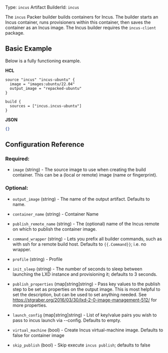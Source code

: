 Type: `incus`
Artifact BuilderId: `incus`

The `incus` Packer builder builds containers for Incus. The builder starts an Incus
container, runs provisioners within this container, then saves the container as
an Incus image. The Incus builder requires the `incus-client` package.

## Basic Example

Below is a fully functioning example.

**HCL**

```hcl
source "incus" "incus-ubuntu" {
  image = "images:ubuntu/22.04"
  output_image = "repacked-ubuntu"
}

build {
  sources = ["incus.incus-ubuntu"]
}
```

**JSON**

```json
{}
```

## Configuration Reference

### Required:

<!-- Code generated from the comments of the Config struct in builder/incus/config.go; DO NOT EDIT MANUALLY -->

- `image` (string) - The source image to use when creating the build
  container. This can be a (local or remote) image (name or fingerprint).

<!-- End of code generated from the comments of the Config struct in builder/incus/config.go; -->


### Optional:

<!-- Code generated from the comments of the Config struct in builder/incus/config.go; DO NOT EDIT MANUALLY -->

- `output_image` (string) - The name of the output artifact. Defaults to name.

- `container_name` (string) - Container Name

- `publish_remote_name` (string) - The (optional) name of the Incus remote on which to publish the
  container image.

- `command_wrapper` (string) - Lets you prefix all builder commands, such as with ssh for a
  remote build host. Defaults to `{{.Command}}`; i.e. no wrapper.

- `profile` (string) - Profile

- `init_sleep` (string) - The number of seconds to sleep between launching
  the LXD instance and provisioning it; defaults to 3 seconds.

- `publish_properties` (map[string]string) - Pass key values to the publish step to be set as properties on
  the output image. This is most helpful to set the description, but can be
  used to set anything needed. See https://stgraber.org/2016/03/30/lxd-2-0-image-management-512/
  for more properties.

- `launch_config` (map[string]string) - List of key/value pairs you wish to
  pass to incus launch via --config. Defaults to empty.

- `virtual_machine` (bool) - Create Incus virtual-machine image. Defaults to false for container image

- `skip_publish` (bool) - Skip execute `incus publish`; defaults to false

<!-- End of code generated from the comments of the Config struct in builder/incus/config.go; -->
